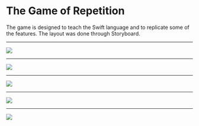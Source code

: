 # The Game of Repetition 

The game is designed to teach the Swift language and to replicate some of the features. The layout was done through Storyboard.
_______________________________________________________________________________________________________________________________
![](https://github.com/evsxe/MiniGame/blob/main/Photo/GameOne.png?raw=true)
_______________________________________________________________________________________________________________________________
![](https://github.com/evsxe/MiniGame/blob/main/Photo/StartScreen.png?raw=true)
_______________________________________________________________________________________________________________________________
![](https://github.com/evsxe/MiniGame/blob/main/Photo/GameScreen.png?raw=true)
_______________________________________________________________________________________________________________________________
![](https://github.com/evsxe/MiniGame/blob/main/Photo/GameTwo.png?raw=true)
_______________________________________________________________________________________________________________________________
![](https://github.com/evsxe/MiniGame/blob/main/Photo/FinalScreen.png?raw=true)

